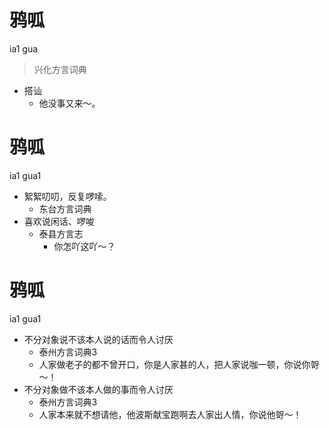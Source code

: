 # 鸦呱
ia1 gua
> 兴化方言词典
- 搭讪
  - 他没事又来～。

# 鸦呱
ia1 gua1
+ 絮絮叨叨，反复啰嗦。
  * 东台方言词典
+ 喜欢说闲话、啰唆
  * 泰县方言志
    - 你怎吖这吖～？

# 鸦呱
ia1 gua1
+ 不分对象说不该本人说的话而令人讨厌
  * 泰州方言词典3
  - 人家做老子的都不曾开口，你是人家甚的人，把人家说咖一顿，你说你哿～！
+ 不分对象做不该本人做的事而令人讨厌
  * 泰州方言词典3
  - 人家本来就不想请他，他波斯献宝跑啊去人家出人情，你说他哿～！
